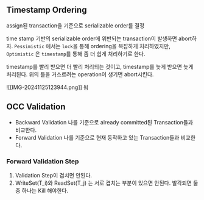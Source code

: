 ## Timestamp Ordering
assign된 transaction을 기준으로 serializable order를 결정

time stamp 기반의 serializable order에 위반되는 transaction이 발생하면 abort하자. 
`Pessimistic` 에서는 `lock`을 통해 ordering을 복잡하게 처리하였지만, `Optimistic`
은 `timestamp`를 통해 좀 더 쉽게 처리하기로 한다. 

timestamp를 빨리 받으면 더 빨리 처리되는 것이고, 
timestamp를 늦게 받으면 늦게 처리된다. 
위의 틀을 거스르려는 operation이 생기면 abort시킨다. 

![[IMG-20241125123944.png]] 
됨

## OCC Validation
- Backward Validation
	나를 기준으로 already committed된 Transaction들과 비교한다. 
- Forward Validation
	나를 기준으로 현재 동작하고 있는 Transaction들과 비교한다. 

### Forward Validation Step
1. Validation Step이 겹치면 안된다. 
2. WriteSet(T_i)와 ReadSet(T_j) 는 서로 겹치는 부분이 있으면 안된다. 
   발각되면 둘 중 하나는 Kill 해야한다. 


